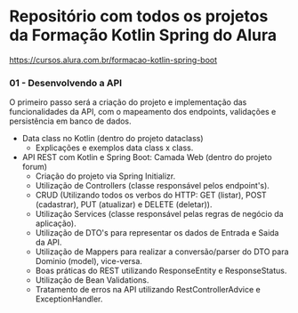 # Repositório com todos os projetos da Formação Kotlin Spring do Alura

https://cursos.alura.com.br/formacao-kotlin-spring-boot

### 01 - Desenvolvendo a API
O primeiro passo será a criação do projeto e implementação das funcionalidades da API, com o mapeamento dos endpoints, validações e persistência em banco de dados.
* Data class no Kotlin (dentro do projeto dataclass)
  * Explicações e exemplos data class x class. 
* API REST com Kotlin e Spring Boot: Camada Web (dentro do projeto forum)
  * Criação do projeto via Spring Initializr.
  * Utilização de Controllers (classe responsável pelos endpoint's).
  * CRUD (Utilizando todos os verbos do HTTP: GET (listar), POST (cadastrar), PUT (atualizar) e DELETE (deletar)).
  * Utilização Services (classe responsável pelas regras de negócio da aplicação).
  * Utilização de DTO's para representar os dados de Entrada e Saida da API.
  * Utilização de Mappers para realizar a conversão/parser do DTO para Dominio (model), vice-versa.
  * Boas práticas do REST utilizando ResponseEntity e ResponseStatus.
  * Utilização de Bean Validations.
  * Tratamento de erros na API utilizando RestControllerAdvice e ExceptionHandler.
